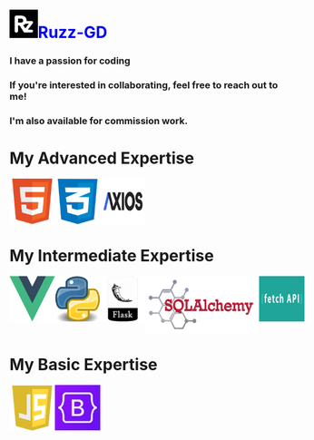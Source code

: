 <h1 style="color:blue"><img src="./images/rzlogo.png" alt="ruzz" width="50" height="50">Ruzz-GD</h1>
<h3>I have a passion for coding</h3>
<h3>If you're interested in collaborating, feel free to reach out to me!</h5>
<h3>I'm also available for commission work.</h3>
<h1>My Advanced Expertise</h1>
<div style="display: flex;">
    <img src="./images/html.png" alt="Html" width="80" height="80">
    <img src="./images/css.png" alt="Css" width="80" height="80">
    <img src="./images/axios.png" alt="Axios" width="80" height="80">
</div>
<h1>My Intermediate Expertise</h1>
<div style="display: flex; ">
    <img src="./images/vuelogo.png" alt="Vue.js Logo" width="80" height="80">
    <img src="./images/pylogo.png" alt="Python" width="80" height="80">
    <img src="./images/flask.png" alt="Flask" width="80" height="80">
    <img src="./images/sqlalchemy.png" alt="sql" width="200" height="100">
    <img src="./images/fetch.png" alt="fetch" width="80" height="80">
</div>
<h1>My Basic Expertise</h1>
<div style="display: flex; ">
    <img src="./images/js.png" alt="Js" width="80" height="80">
    <img src="./images/bootstrap.jpg" alt="bootstrap" width="80" height="80">
</div>

